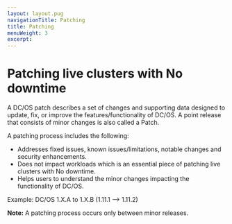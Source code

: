 ```yaml
---
layout: layout.pug
navigationTitle: Patching
title: Patching
menuWeight: 3
excerpt: 
---
```


# Patching live clusters with No downtime

A DC/OS patch describes a set of changes and supporting data designed to update, fix, or improve the features/functionality of DC/OS. A point release that consists of minor changes is also called a Patch. 

A patching process includes the following:
- Addresses fixed issues, known issues/limitations, notable changes and security enhancements.
- Does not impact workloads which is an essential piece of patching live clusters with No downtime.
- Helps users to understand the minor changes impacting the functionality of DC/OS.

Example: DC/OS 1.X.A to 1.X.B (1.11.1 --> 1.11.2) 

**Note:** A patching process occurs only between minor releases.